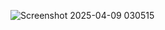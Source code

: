 ![Screenshot 2025-04-09 030515](https://github.com/user-attachments/assets/a80b0f13-1b84-4ece-a610-0dbb8063ad59)
